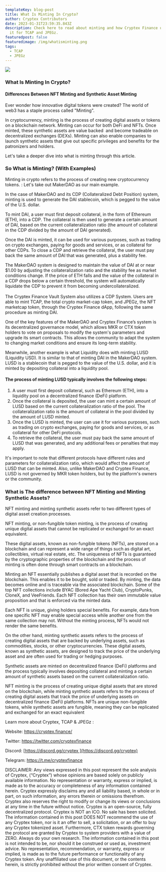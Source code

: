 ```yaml
---
templateKey: blog-post
title: What Is Minting In Crypto?
author: Cryptex Contributors
date: 2023-01-31T23:59:35.843Z
description: Check here to read about minting and how Cryptex Finance utilizes
  it for TCAP and JPEGz.
featuredpost: false
featuredimage: /img/whatisminting.png
tags:
  - TCAP
  - JPEGz
---
```

![](/img/whatisminting.png)

### What Is Minting In Crypto?

#### Differences Between NFT Minting and Synthetic Asset Minting

Ever wonder how innovative digital tokens were created? The world of web3 has a staple process called "Minting".  

In cryptocurrency, minting is the process of creating digital assets or tokens on a blockchain network. Minting can occur for both DeFi and NFTs. Once minted, these synthetic assets are value backed  and become tradeable on decentralized exchanges (DEXs). Minting can also enable companies to launch synthetic assets that give out specific privileges and benefits for the patronizers and holders.



Let's take a deeper dive into what is minting through this article.

### So What is Minting? (With Examples)

Minting in crypto refers to the process of creating new cryptocurrency tokens. : Let's take out MakerDAO as our main example.



In the case of MakerDAO and its CDP (Collateralized Debt Position) system, minting is used to generate the DAI stablecoin, which is pegged to the value of the U.S. dollar.



To mint DAI, a user must first deposit collateral, in the form of Ethereum (ETH), into a CDP. The collateral is then used to generate a certain amount of DAI, based on the current collateralization ratio (the amount of collateral in the CDP divided by the amount of DAI generated).



Once the DAI is minted, it can be used for various purposes, such as trading on crypto exchanges, paying for goods and services, or as collateral for other CDPs. To close a CDP and retrieve the collateral, the user must pay back the same amount of DAI that was generated, plus a stability fee.



The MakerDAO system is designed to maintain the value of DAI at or near $1.00 by adjusting the collateralization ratio and the stability fee as market conditions change. If the price of ETH falls and the value of the collateral in a CDP drops below a certain threshold, the system will automatically liquidate the CDP to prevent it from becoming undercollateralized.\
\
The Cryptex Finance Vault System also utilizes a CDP System. Users are able to mint TCAP, the total crypto market-cap token, and JPEGz, the NFT marketcap token, through the Cryptex Finance dApp, following the same procedure as minting DAI.



One of the key features of the MakerDAO and Cryptex Finance’s system is its decentralized governance model, which allows MKR or CTX token holders to vote on proposals to modify the system's parameters and upgrade its smart contracts. This allows the community to adapt the system to changing market conditions and ensure its long-term stability.



Meanwhile, another example is what Liquidity does with minting LUSD (Liquidity USD). It is similar to that of minting DAI in the MakerDAO system. LUSD is a stablecoin that is pegged to the value of the U.S. dollar, and it is minted by depositing collateral into a liquidity pool.



#### The process of minting LUSD typically involves the following steps:

1. A user must first deposit collateral, such as Ethereum (ETH), into a liquidity pool on a decentralized finance (DeFi) platform.
2. Once the collateral is deposited, the user can mint a certain amount of LUSD based on the current collateralization ratio of the pool. The collateralization ratio is the amount of collateral in the pool divided by the amount of LUSD minted.
3. Once the LUSD is minted, the user can use it for various purposes, such as trading on crypto exchanges, paying for goods and services, or as collateral for other DeFi protocols.
4. To retrieve the collateral, the user must pay back the same amount of LUSD that was generated, and any additional fees or penalties that may apply.

It's important to note that different protocols have different rules and parameters for collateralization ratio, which would affect the amount of LUSD that can be minted. Also, unlike MakerDAO and Cryptex Finance, LUSD is not governed by MKR token holders, but by the platform's owners or the community.

### What is The difference between NFT Minting and Minting Synthetic Assets?

NFT minting and minting synthetic assets refer to two different types of digital asset creation processes.



NFT minting, or non-fungible token minting, is the process of creating unique digital assets that cannot be replicated or exchanged for an exact equivalent. 



These digital assets, known as non-fungible tokens (NFTs), are stored on a blockchain and can represent a wide range of things such as digital art, collectibles, virtual real estate, etc. The uniqueness of NFTs is guaranteed by the cryptographic properties of the blockchain and the process of minting is often done through smart contracts on a blockchain.



Minting an NFT essentially publishes a digital asset that is recorded on the blockchain. This enables it to be bought, sold or traded. By minting, the data becomes online and is traceable via the associated blockchain. Some of the top NFT collections include BYAC (Bored Ape Yacht Club), CryptoPunks, CloneX, and VeeFriends. Each NFT collection has their own immutable value proposition and that is enforced via the minted data.



Each NFT is unique, giving holders special benefits. For example, data from one specific NFT may enable special access while another one from the same collection may not. Without the minting process, NFTs would not render the same benefits.



On the other hand, minting synthetic assets refers to the process of creating digital assets that are backed by underlying assets, such as commodities, stocks, or other cryptocurrencies. These digital assets, known as synthetic assets, are designed to track the price of the underlying asset and are often used for trading or hedging purposes.



Synthetic assets are minted on decentralized finance (DeFi) platforms and the process typically involves depositing collateral and minting a certain amount of synthetic assets based on the current collateralization ratio.



NFT minting is the process of creating unique digital assets that are stored on the blockchain, while minting synthetic assets refers to the process of creating digital assets that track the price of underlying assets on decentralized finance (DeFi) platforms. NFTs are unique non-fungible tokens, while synthetic assets are fungible, meaning they can be replicated and exchanged for an exact equivalent

Learn more about Cryptex, TCAP & JPEGz :



Website: <https://cryptex.finance/>

Twitter: <https://twitter.com/cryptexfinance>

Discord: [https://discord.gg/cryptex ](https://discord.gg/cryptex)

Telegram: <https://t.me/cryptexfinance>



DISCLAIMER: Any views expressed in this post represent the sole analysis of Cryptex, (“Cryptex”) whose opinions are based solely on publicly available information. No representation or warranty, express or implied, is made as to the accuracy or completeness of any information contained herein. Cryptex expressly disclaims any and all liability based, in whole or in part, on such information, any errors therein or omissions therefrom. Cryptex also reserves the right to modify or change its views or conclusions at any time in the future without notice. Cryptex is an open-source, fully decentralized protocol. Cryptex is NOT an ICO. No sale has been solicited. The information contained in this post DOES NOT recommend the use of any Cryptex token, nor is it an offer to sell, a solicitation, or an offer to buy any Cryptex tokenized asset. Furthermore, CTX token rewards governing the protocol are granted by Cryptex to system providers with a value of ZERO. Always do your own research. The information contained in this post is not intended to be, nor should it be construed or used as, investment advice. No representation, recommendation, or warranty, express or implied, is made as to the future performance or functionality of any Cryptex token. Any unaffiliated use of this document, or the contents herein, is strictly prohibited without the prior written consent of Cryptex.